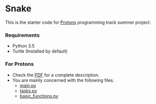 # Snake
This is the starter code for [Protons](http://protons.alexsb.org/) programming track summer project.

### Requirements
* Python 3.5
* Turtle (Installed by default)

### For Protons
* Check the [PDF](https://docs.google.com/document/d/1JGniqWj-8yw4II1DSuvDDNKGhcQ2D8fFKodPUXjo524/edit?usp=sharing) for a complete description.
* You are mainly concerned with the following files.
    * [main.py](https://github.com/amrufathy/Snake/blob/master/src/main.py)
    * [tasks.py](https://github.com/amrufathy/Snake/blob/master/src/tasks.py)
    * [basic_functions.py](https://github.com/amrufathy/Snake/blob/master/src/basic_functions.py)